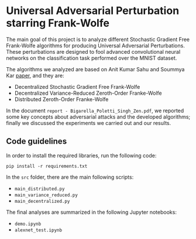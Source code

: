 # Universal Adversarial Perturbation starring Frank-Wolfe

The main goal of this project is to analyze different Stochastic Gradient Free Frank-Wolfe algorithms for producing 
Universal Adversarial Perturbations. These perturbations are designed to fool advanced convolutional neural networks on
the classification task performed over the MNIST dataset.

The algorithms we analyzed are based on Anit Kumar Sahu and Soummya Kar 
[paper](https://www.researchgate.net/publication/343733027_Decentralized_Zeroth-Order_Constrained_Stochastic_Optimization_Algorithms_Frank-Wolfe_and_Variants_With_Applications_to_Black-Box_Adversarial_Attacks),
and they are:
  - Decentralized Stochastic Gradient Free Frank-Wolfe
  - Decentralized Variance-Reduced Zeroth-Order Franke-Wolfe
  - Distributed Zeroth-Order Franke-Wolfe

In the document `report - Bigarella_Poletti_Singh_Zen.pdf`, we reported some key concepts about adversarial attacks and
the developed algorithms; finally we discussed the experiments we carried out and our results.

## Code guidelines
In order to install the required libraries, run the following code:

`pip install -r requirements.txt`

In the `src` folder, there are the main following scripts:

- `main_distributed.py`
- `main_variance_reduced.py`
- `main_decentralized.py`

The final analyses are summarized in the following Jupyter notebooks:
- `demo.ipynb`
- `alexnet_test.ipynb`



